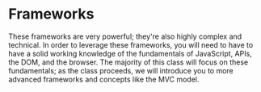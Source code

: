 # Frameworks

These frameworks are very powerful; they're also highly complex and technical. In order to leverage these frameworks, you will need to have to have a solid working knowledge of the fundamentals of JavaScript, APIs, the DOM, and the browser. The majority of this class will focus on these fundamentals; as the class proceeds, we will introduce you to more advanced frameworks and concepts like the MVC model.
